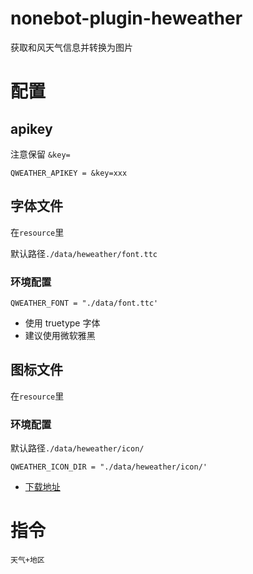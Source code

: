 # nonebot-plugin-heweather

获取和风天气信息并转换为图片

# 配置

## apikey

注意保留 `&key=`

```
QWEATHER_APIKEY = &key=xxx
```

## 字体文件

在`resource`里

默认路径`./data/heweather/font.ttc`

### 环境配置
```
QWEATHER_FONT = "./data/font.ttc'
```

- 使用 truetype 字体
- 建议使用微软雅黑

## 图标文件

在`resource`里

### 环境配置
默认路径`./data/heweather/icon/`
```
QWEATHER_ICON_DIR = "./data/heweather/icon/'
```

- [下载地址](https://dev.qweather.com/docs/start/icons/)

# 指令

`天气+地区`


